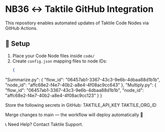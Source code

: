 # NB36 ↔ Taktile GitHub Integration

This repository enables automated updates of Taktile Code Nodes via GitHub Actions.

## 🔧 Setup

1. Place your Code Node files inside `code/`
2. Create `config.json` mapping files to node IDs:
   ```json
   {
  "Summarize.py": {
    "flow_id": "06457ab1-3367-43c3-9e6b-4dbaa88d1b1b",
    "node_id": "affc68e2-f4e7-40b2-a8e4-4f08ac9cc643"
  },
  "Multiply.py": {
    "flow_id": "06457ab1-3367-43c3-9e6b-4dbaa88d1b1b",
    "node_id": "affc68e2-f4e7-40b2-a8e4-4f08ac9cc123"
  }
}

Store the following secrets in GitHub:
TAKTILE_API_KEY
TAKTILE_ORG_ID

Merge changes to main — the workflow will deploy automatically 🎉

📞 Need Help?
Contact Taktile Support.

